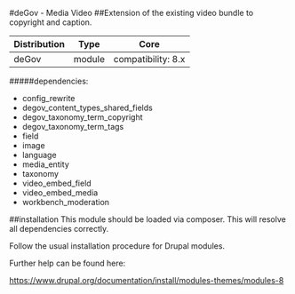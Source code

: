 #deGov - Media Video
##Extension of the existing video bundle to copyright and caption.

Distribution | Type | Core
--- | --- | ---
deGov | module |  compatibility: 8.x

#####dependencies:
  - config_rewrite
  - degov_content_types_shared_fields
  - degov_taxonomy_term_copyright
  - degov_taxonomy_term_tags
  - field
  - image
  - language
  - media_entity
  - taxonomy
  - video_embed_field
  - video_embed_media
  - workbench_moderation

##installation
This module should be loaded via composer. This will resolve all dependencies correctly.

Follow the usual installation procedure for Drupal modules.

Further help can be found here:

https://www.drupal.org/documentation/install/modules-themes/modules-8
